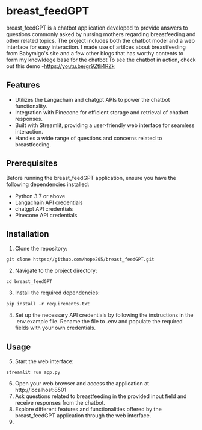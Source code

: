# breast_feedGPT

breast_feedGPT is a chatbot application developed to provide answers to questions commonly asked by nursing mothers regarding breastfeeding and other related topics. 
The project includes both the chatbot model and a web interface for easy interaction. I made use of artilces about breastfeeding from Babymigo's site and a few other blogs that 
has worthy contents to form my knowldege base for the chatbot
To see the chatbot in action, check out this demo -https://youtu.be/gr9Ztli4RZk

## Features
- Utilizes the Langachain and chatgpt APIs to power the chatbot functionality.
- Integration with Pinecone for efficient storage and retrieval of chatbot responses.
- Built with Streamlit, providing a user-friendly web interface for seamless interaction.
- Handles a wide range of questions and concerns related to breastfeeding.

## Prerequisites
Before running the breast_feedGPT application, ensure you have the following dependencies installed:

- Python 3.7 or above
- Langachain API credentials
- chatgpt API credentials
- Pinecone API credentials

## Installation

1. Clone the repository:

```
git clone https://github.com/hope205/breast_feedGPT.git

```
2. Navigate to the project directory:

```
cd breast_feedGPT
```
3. Install the required dependencies:

```
pip install -r requirements.txt
```
4. Set up the necessary API credentials by following the instructions in the .env.example file. Rename the file to .env and populate the required fields with your own credentials.

## Usage

5. Start the web interface:

```
streamlit run app.py
```

6. Open your web browser and access the application at http://localhost:8501
7. Ask questions related to breastfeeding in the provided input field and receive responses from the chatbot.
8. Explore different features and functionalities offered by the breast_feedGPT application through the web interface. 
9. 
